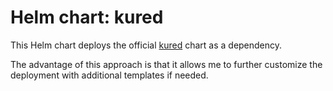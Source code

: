 # Helm chart: kured

This Helm chart deploys the official [kured](https://github.com/weaveworks/kured) chart as a dependency.

The advantage of this approach is that it allows me to further customize the deployment with additional templates if needed.
